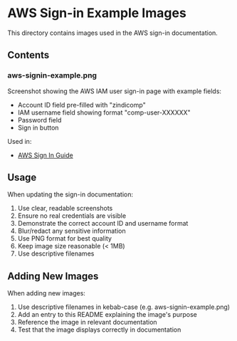 # AWS Sign-in Example Images

This directory contains images used in the AWS sign-in documentation.

## Contents

### aws-signin-example.png

Screenshot showing the AWS IAM user sign-in page with example fields:

- Account ID field pre-filled with "zindicomp"
- IAM username field showing format "comp-user-XXXXXX"
- Password field
- Sign in button

Used in:

- [AWS Sign In Guide](../aws-signin-guide.md)

## Usage

When updating the sign-in documentation:

1. Use clear, readable screenshots
2. Ensure no real credentials are visible
3. Demonstrate the correct account ID and username format
4. Blur/redact any sensitive information
5. Use PNG format for best quality
6. Keep image size reasonable (< 1MB)
7. Use descriptive filenames

## Adding New Images

When adding new images:

1. Use descriptive filenames in kebab-case (e.g. aws-signin-example.png)
2. Add an entry to this README explaining the image's purpose
3. Reference the image in relevant documentation
4. Test that the image displays correctly in documentation

